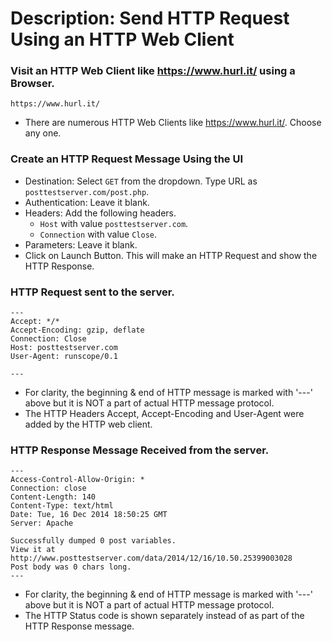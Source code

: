 # Description: Send HTTP Request Using an HTTP Web Client

### Visit an HTTP Web Client like https://www.hurl.it/ using a Browser.
```
https://www.hurl.it/
```
- There are numerous HTTP Web Clients like https://www.hurl.it/. Choose any one.

### Create an HTTP Request Message Using the UI
- Destination: Select `GET` from the dropdown. Type URL as `posttestserver.com/post.php`.
- Authentication: Leave it blank.
- Headers: Add the following headers.
    - `Host` with value `posttestserver.com`.
    - `Connection` with value `Close`.
- Parameters: Leave it blank.
- Click on Launch Button. This will make an HTTP Request and show the HTTP Response.

### HTTP Request sent to the server.
```
---
Accept: */*
Accept-Encoding: gzip, deflate
Connection: Close
Host: posttestserver.com
User-Agent: runscope/0.1

---
```
- For clarity, the beginning & end of HTTP message is marked with '---' above but it is NOT a part of actual HTTP message protocol.
- The HTTP Headers Accept, Accept-Encoding and User-Agent were added by the HTTP web client.

### HTTP Response Message Received from the server.
```
---
Access-Control-Allow-Origin: *
Connection: close
Content-Length: 140
Content-Type: text/html
Date: Tue, 16 Dec 2014 18:50:25 GMT
Server: Apache

Successfully dumped 0 post variables.
View it at http://www.posttestserver.com/data/2014/12/16/10.50.25399003028
Post body was 0 chars long.
---
```
- For clarity, the beginning & end of HTTP message is marked with '---' above but it is NOT a part of actual HTTP message protocol.
- The HTTP Status code is shown separately instead of as part of the HTTP Response message.
